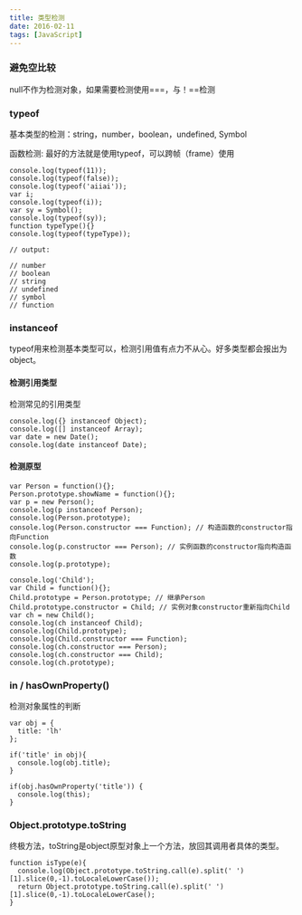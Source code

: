 ```yaml
---
title: 类型检测
date: 2016-02-11
tags: [JavaScript]
---
```

### 避免空比较

null不作为检测对象，如果需要检测使用===，与！==检测

### typeof

基本类型的检测：string，number，boolean，undefined, Symbol

函数检测: 最好的方法就是使用typeof，可以跨帧（frame）使用

```
console.log(typeof(11));
console.log(typeof(false));
console.log(typeof('aiiai'));
var i;
console.log(typeof(i));
var sy = Symbol();
console.log(typeof(sy));
function typeType(){}
console.log(typeof(typeType));

// output:

// number
// boolean
// string
// undefined
// symbol
// function
```

### instanceof

typeof用来检测基本类型可以，检测引用值有点力不从心。好多类型都会报出为object。

#### 检测引用类型

检测常见的引用类型

```
console.log({} instanceof Object);
console.log([] instanceof Array);
var date = new Date();
console.log(date instanceof Date);
```

#### 检测原型

```
var Person = function(){};
Person.prototype.showName = function(){};
var p = new Person();
console.log(p instanceof Person);
console.log(Person.prototype);
console.log(Person.constructor === Function); // 构造函数的constructor指向Function
console.log(p.constructor === Person); // 实例函数的constructor指向构造函数
console.log(p.prototype);

console.log('Child');
var Child = function(){};
Child.prototype = Person.prototype; // 继承Person
Child.prototype.constructor = Child; // 实例对象constructor重新指向Child
var ch = new Child();
console.log(ch instanceof Child);
console.log(Child.prototype);
console.log(Child.constructor === Function);
console.log(ch.constructor === Person);
console.log(ch.constructor === Child);
console.log(ch.prototype);
```

### in / hasOwnProperty()

检测对象属性的判断

```
var obj = {
  title: 'lh'
};

if('title' in obj){
  console.log(obj.title);
}

if(obj.hasOwnProperty('title')) {
  console.log(this);
}
```

###  Object.prototype.toString

终极方法，toString是object原型对象上一个方法，放回其调用者具体的类型。

```
function isType(e){
  console.log(Object.prototype.toString.call(e).split(' ')[1].slice(0,-1).toLocaleLowerCase());
  return Object.prototype.toString.call(e).split(' ')[1].slice(0,-1).toLocaleLowerCase();
}
```
